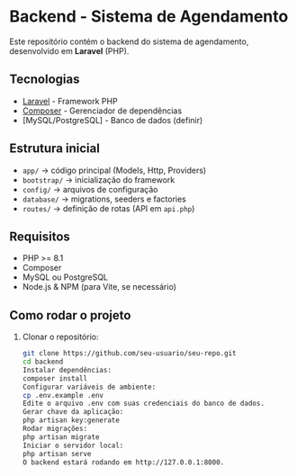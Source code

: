 # Backend - Sistema de Agendamento

Este repositório contém o backend do sistema de agendamento, desenvolvido em **Laravel** (PHP).

## Tecnologias

-   [Laravel](https://laravel.com/) - Framework PHP
-   [Composer](https://getcomposer.org/) - Gerenciador de dependências
-   [MySQL/PostgreSQL] - Banco de dados (definir)

## Estrutura inicial

-   `app/` → código principal (Models, Http, Providers)
-   `bootstrap/` → inicialização do framework
-   `config/` → arquivos de configuração
-   `database/` → migrations, seeders e factories
-   `routes/` → definição de rotas (API em `api.php`)

## Requisitos

-   PHP >= 8.1
-   Composer
-   MySQL ou PostgreSQL
-   Node.js & NPM (para Vite, se necessário)

## Como rodar o projeto

1. Clonar o repositório:
    ```bash
    git clone https://github.com/seu-usuario/seu-repo.git
    cd backend
    Instalar dependências:
    composer install
    Configurar variáveis de ambiente:
    cp .env.example .env
    Edite o arquivo .env com suas credenciais do banco de dados.
    Gerar chave da aplicação:
    php artisan key:generate
    Rodar migrações:
    php artisan migrate
    Iniciar o servidor local:
    php artisan serve
    O backend estará rodando em http://127.0.0.1:8000.
    ```
